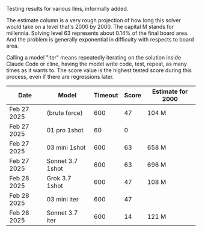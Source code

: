 Testing results for various llms, informally added.

The estimate column is a very rough projection of how long this solver would take on a level that's 2000 by 2000. The capital M stands for millennia. Solving level 63 represents about 0.14% of the final board area. And the problem is generally exponential in difficulty with respects to board area.

Calling a model "iter" means repeatedly iterating on the solution inside Claude Code or cline, having the model write code, test, repeat, as many times as it wants to. The score value is the highest tested score during this process, even if there are regressions later.

| Date        | Model         | Timeout  | Score    | Estimate for 2000 |
| --------    | --------      | -------- | -------- | -------- |
| Feb 27 2025 | (brute force) | 600       | 47       | 104 M |
| Feb 27 2025 | 01 pro 1shot  | 60       | 0        |  |
| Feb 27 2025 | 03 mini 1shot | 600       | 63        | 658 M |
| Feb 27 2025 | Sonnet 3.7 1shot | 600       |  63       | 696 M |
| Feb 28 2025 | Grok 3.7 1shot | 600       |  47       | 108 M |
| Feb 28 2025 | 03 mini iter | 600       |    47     |  |
| Feb 28 2025 | Sonnet 3.7 iter | 600       | 14        | 121 M |
